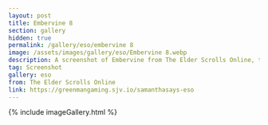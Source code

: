 ```yaml
---
layout: post
title: Embervine 8
section: gallery
hidden: true
permalink: /gallery/eso/embervine 8
image: /assets/images/gallery/eso/Embervine 8.webp
description: A screenshot of Embervine from The Elder Scrolls Online, taken by Samantha Says.
tag: Screenshot
gallery: eso
from: The Elder Scrolls Online
link: https://greenmangaming.sjv.io/samanthasays-eso
---
```

{% include imageGallery.html %}